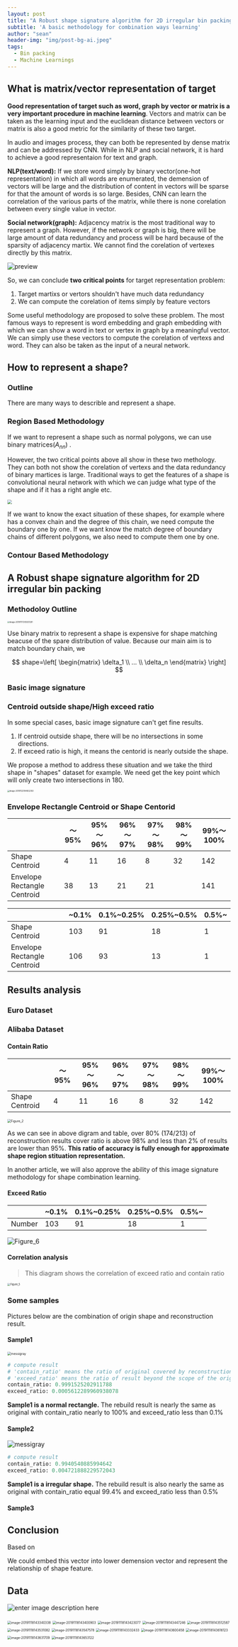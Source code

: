 ```yaml
---
layout: post
title: "A Robust shape signature algorithm for 2D irregular bin packing"
subtitle: 'A basic methodology for combination ways learning'
author: "sean"
header-img: "img/post-bg-ai.jpeg"
tags:
  - Bin packing
  - Machine Learnings
---
```


## What is matrix/vector representation of target

**Good representation of target such as word, graph by vector or matrix is a very important procedure in machine learning**. Vectors and matrix can be taken as the learning input and the euclidean distance between vectors or matrix is also a good metric for the similarity of these two target.

In audio and images process, they can both be represented  by dense matrix and can be addressed by CNN. While in NLP and social network, it is hard to achieve a good representaion for text and graph.

**NLP(text/word):** If we store word simply by binary vector(one-hot representation) in which all words are enumerated, the demension of vectors will be large and the distribution of content in vectors will be sparse for that the amount of words is so large. Besides, CNN can learn the correlation of the various parts of the matrix, while there is none corelation between every single value in vector. 

**Social network(graph):** Adjacency matrix is the most traditional way to represent a graph. However, if the network or graph is big, there will be large amount of data redundancy and process will be hard because of the sparsity of adjacency martix. We cannot find the corelation of vertexes directly by this matrix.

![preview](https://tva1.sinaimg.cn/large/006y8mN6gy1g915us1fr7j30nt090aaj.jpg)

So, we can conclude **two critical points** for target representation problem:

1. Target martixs or vertors shouldn't have much data redundancy 
2. We can compute the corelation of items simply by feature vectors

Some useful methodology are proposed to solve these problem. The most famous ways to represent is word embedding and graph embedding with which we can show a word in text or vertex in graph by a meaningful vector. We can simply use these vectors to compute the corelation of vertexs and word. They can also be taken as the input of a neural network.

## How to represent a shape?

### Outline

There are many ways to describle and represent a shape.



### Region Based Methodology

If we want to represent a shape such as normal polygons, we can use binary matrices($A_{nn}$) . 

However, the two critical points above all show in these two methology. They can both not show the corelation of vertexs and the data redundancy of binary martices is large. Traditional ways to get the features of a shape is convolutional neural network with which we can judge what type of the shape and if it has a right angle etc.



<img src="https://tva1.sinaimg.cn/large/006y8mN6gy1g919csw9dcj30p20dataj.jpg" style="zoom:60%">

If we want to know the exact situation of these shapes, for example where has a convex chain and the degree of this chain, we need compute the boundary one by one. If we want know the match degree of boundary chains of different polygons, we also need to compute them one by one.

### Contour Based Methodology

###  



## A Robust shape signature algorithm for 2D irregular bin packing

### Methodoloy Outline

<img src="https://tva1.sinaimg.cn/large/006y8mN6ly1g91c36o2e6j317i0s0whi.jpg" alt="image-20191117205921281" style="zoom:30%;" />

Use binary matrix to represent a shape is expensive for shape matching beacuse of the spare distribution of value. Because our main aim is to match boundary chain, we  




$$
shape=\left[
 \begin{matrix}
   \delta_1 \\
   ... \\
   \delta_n 
  \end{matrix}
  \right]
$$

### Basic image signature



### Centroid outside shape/High exceed ratio

In some special cases, basic image signature can't get fine results. 

1. If centroid outside shape, there will be no intersections in some directions.
2. If exceed ratio is high, it means the centorid is nearly outside the shape.

We propose a method to address these situation and we take the third shape in "shapes" dataset for example. We need get the key point which will only create  two intersections in 180.



<img src="https://tva1.sinaimg.cn/large/006y8mN6ly1g970cuqrqij319k0pm77x.jpg" alt="image-20191122184652350" style="zoom:30%;" />



### Envelope Rectangle Centroid  or Shape Centorid

|                             | ～95% | 95%～96% | 96%～97% | 97%～98% | 98%～99% | 99%～100% |
| --------------------------- | ----- | -------- | -------- | -------- | --------- | --------- |
| Shape Centroid              | 4    | 11      | 16     |8       | 32 | 142       |
| Envelope Rectangle Centroid | 38    | 13       | 21       |21       |          | 141       |

|        | ~0.1% | 0.1%~0.25% | 0.25%~0.5% | 0.5%~ |
| --------------------------- | ----- | -------- | -------- | --------- |
| Shape Centroid | 103 | 91     | 18     | 1       |
| Envelope Rectangle Centroid | 106 | 93      | 13     | 1       |

## Results analysis

### Euro Dataset





### Alibaba Dataset

#### Contain Ratio


|                             | ～95% | 95%～96% | 96%～97% | 97%～98% | 98%～99% | 99%～100% |
| --------------------------- | ----- | -------- | -------- | -------- | --------- | --------- |
| Shape Centroid              | 4    | 11      | 16     |8       | 32 | 142       |

<img src="https://tva1.sinaimg.cn/large/006y8mN6gy1g92hmpxi81j31300u0gns.jpg" alt="Figure_2" style="zoom:50%;" />

As we can see in above digram and table, over 80% (174/213) of reconstruction results cover ratio is above 98% and less than 2% of results are lower than 95%. **This ratio of accuracy is fully enough for approximate shape region stituation representation.** 

In another article, we will also approve the ability of this image signature methodology for shape combination learning.

#### Exceed Ratio

|        | ~0.1% | 0.1%~0.25% | 0.25%~0.5% | 0.5%~ |
| ------ | ----- | ---------- | ---------- | ----- |
| Number | 103   | 91         | 18         | 1     |

![Figure_6](https://tva1.sinaimg.cn/large/006y8mN6gy1g92hn76445j31300u0mzu.jpg)

#### Correlation analysis

> This diagram shows the correlation of exceed ratio and contain ratio

<img src="https://tva1.sinaimg.cn/large/006y8mN6gy1g92g0cp9hgj30ul0u042s.jpg" alt="Figure_5" style="zoom:40%;" />



### Some samples

Pictures below are the combination of origin shape and reconstruction result.

#### Sample1

<img src="https://tva1.sinaimg.cn/large/006y8mN6gy1g91071j4i1j30eg0eca9z.jpg" alt="messigray" style="zoom:50%;" />

```python
# compute result
# 'contain_ratio' means the ratio of original covered by reconstruction result's 
# 'exceed_ratio' means the ratio of result beyond the scope of the original 
contain_ratio: 0.9991525202911788
exceed_ratio: 0.0005612289960938078
```

**Sample1 is a normal rectangle.** The rebuild result is nearly the same as original with contain_ratio nearly to 100% and exceed_ratio less than 0.1%

#### Sample2

![messigray](https://tva1.sinaimg.cn/large/006y8mN6gy1g9101vfx9oj30dg06e0sl.jpg)

```python
# compute result
contain_ratio: 0.9940540885994642
exceed_ratio: 0.004721888229572043
```

**Sample1 is a irregular shape.** The rebuild result is also nearly the same as original with contain_ratio equal 99.4% and exceed_ratio less than 0.5%

#### Sample3







## Conclusion

Based on

We could embed this vector into lower demension vector and represent the relationship of shape feature.



## Data

![enter image description here](https://tva1.sinaimg.cn/large/006y8mN6ly1g926x6a4pyj30zu0fqqbg.jpg)

<img src="https://tva1.sinaimg.cn/large/006y8mN6gy1g92gg7ex4ej30kk0dajrs.jpg" alt="image-20191118143340338" style="zoom:50%;" />

<img src="https://tva1.sinaimg.cn/large/006y8mN6ly1g926kjwjkhj30ga0asjrt.jpg" alt="image-20191118143400903" style="zoom:50%;" />

<img src="https://tva1.sinaimg.cn/large/006y8mN6ly1g926kwobs6j30pc0yojzh.jpg" alt="image-20191118143423077" style="zoom:50%;" />

<img src="https://tva1.sinaimg.cn/large/006y8mN6ly1g926lc5z5oj30mo0eqwgv.jpg" alt="image-20191118143447246" style="zoom:50%;" />

<img src="https://tva1.sinaimg.cn/large/006y8mN6ly1g926lrgbx6j30o80igjvd.jpg" alt="image-20191118143512587" style="zoom:50%;" />

<img src="https://tva1.sinaimg.cn/large/006y8mN6ly1g926m38mqcj30og0jowj3.jpg" alt="image-20191118143531082" style="zoom:50%;" />

<img src="https://tva1.sinaimg.cn/large/006y8mN6ly1g926mdh1hij309s0get9g.jpg" alt="image-20191118143547578" style="zoom:50%;" />

<img src="https://tva1.sinaimg.cn/large/006y8mN6ly1g926k0uuugj30a40gk75g.jpg" alt="image-20191118143332433" style="zoom:50%;" />

<img src="https://tva1.sinaimg.cn/large/006y8mN6ly1g926mkyep3j30aq0gm0u6.jpg" alt="image-20191118143600458" style="zoom:50%;" />

<img src="https://tva1.sinaimg.cn/large/006y8mN6ly1g926mvbs7wj30jw07k0sy.jpg" alt="image-20191118143616123" style="zoom:50%;" />

<img src="https://tva1.sinaimg.cn/large/006y8mN6ly1g926n4h8mpj30g80bm74q.jpg" alt="image-20191118143631709" style="zoom:50%;" />

<img src="https://tva1.sinaimg.cn/large/006y8mN6ly1g926ni653lj30ja09gq3a.jpg" alt="image-20191118143653122" style="zoom:50%;" />

